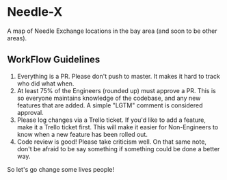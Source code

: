 # Needle-X

A map of Needle Exchange locations in the bay area (and soon to be other areas).

## WorkFlow Guidelines

1. Everything is a PR.  Please don't push to master.  It makes it hard to track who did what when.
2. At least 75% of the Engineers (rounded up) must approve a PR.  This is so everyone maintains knowledge of the codebase, and any new features that are added.  A simple "LGTM" comment is considered approval.
3. Please log changes via a Trello ticket.  If you'd like to add a feature, make it a Trello ticket first.  This will make it easier for Non-Engineers to know when a new feature has been rolled out.
4. Code review is good!  Please take criticism well.  On that same note, don't be afraid to be say something if something could be done a better way.

So let's go change some lives people!
